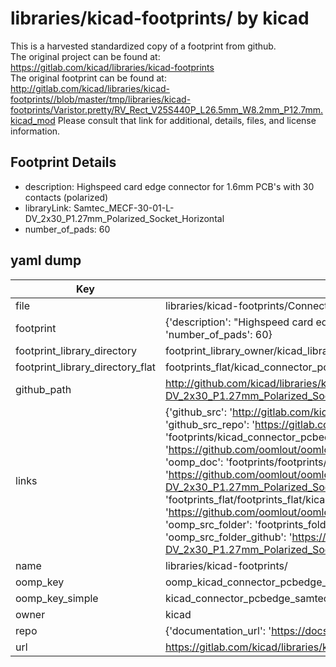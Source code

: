 # libraries/kicad-footprints/ by kicad  
This is a harvested standardized copy of a footprint from github.  
The original project can be found at:  
https://gitlab.com/kicad/libraries/kicad-footprints  
The original footprint can be found at:
http://gitlab.com/kicad/libraries/kicad-footprints//blob/master/tmp/libraries/kicad-footprints/Varistor.pretty/RV_Rect_V25S440P_L26.5mm_W8.2mm_P12.7mm.kicad_mod
Please consult that link for additional, details, files, and license information.  
## Footprint Details
* description: Highspeed card edge connector for 1.6mm PCB's with 30 contacts (polarized)  
* libraryLink: Samtec_MECF-30-01-L-DV_2x30_P1.27mm_Polarized_Socket_Horizontal  
* number_of_pads: 60  
## yaml dump  
| Key | Value |  
| --- | --- |  
| file | libraries/kicad-footprints/Connector_PCBEdge.pretty/Samtec_MECF-30-01-L-DV_2x30_P1.27mm_Polarized_Socket_Horizontal.kicad_mod |  
| footprint | {'description': "Highspeed card edge connector for 1.6mm PCB's with 30 contacts (polarized)", 'libraryLink': 'Samtec_MECF-30-01-L-DV_2x30_P1.27mm_Polarized_Socket_Horizontal', 'number_of_pads': 60} |  
| footprint_library_directory | footprint_library_owner/kicad_libraries/kicad-footprints/ |  
| footprint_library_directory_flat | footprints_flat/kicad_connector_pcbedge_samtec_mecf_30_01_l_dv_2x30_p1_27mm_polarized_socket_horizontal/working |  
| github_path | http://github.com/kicad/libraries/kicad-footprints//blob/master/tmp/libraries/kicad-footprints/Connector_PCBEdge.pretty/Samtec_MECF-30-01-L-DV_2x30_P1.27mm_Polarized_Socket_Horizontal.kicad_mod |  
| links | {'github_src': 'http://gitlab.com/kicad/libraries/kicad-footprints//blob/master/tmp/libraries/kicad-footprints/Varistor.pretty/RV_Rect_V25S440P_L26.5mm_W8.2mm_P12.7mm.kicad_mod', 'github_src_repo': 'https://gitlab.com/kicad/libraries/kicad-footprints', 'oomp_bot': 'footprints/kicad_connector_pcbedge_samtec_mecf_30_01_l_dv_2x30_p1_27mm_polarized_socket_horizontal/working', 'oomp_bot_github': 'https://github.com/oomlout/oomlout_oomp_footprint_bot/tree/main/footprints/kicad_connector_pcbedge_samtec_mecf_30_01_l_dv_2x30_p1_27mm_polarized_socket_horizontal/working', 'oomp_doc': 'footprints/footprints/kicad/Connector_PCBEdge/Samtec_MECF-30-01-L-DV_2x30_P1.27mm_Polarized_Socket_Horizontal/working/', 'oomp_doc_github': 'https://github.com/oomlout/oomlout_oomp_footprint_doc/tree/main/footprints/footprints/kicad/Connector_PCBEdge/Samtec_MECF-30-01-L-DV_2x30_P1.27mm_Polarized_Socket_Horizontal/working', 'oomp_src_flat': 'footprints_flat/footprints_flat/kicad_connector_pcbedge_samtec_mecf_30_01_l_dv_2x30_p1_27mm_polarized_socket_horizontal/working', 'oomp_src_flat_github': 'https://github.com/oomlout/oomlout_oomp_footprint_src/tree/main/footprints_flat/kicad_connector_pcbedge_samtec_mecf_30_01_l_dv_2x30_p1_27mm_polarized_socket_horizontal/working', 'oomp_src_folder': 'footprints_folder/footprints_folder/kicad/Connector_PCBEdge/Samtec_MECF-30-01-L-DV_2x30_P1.27mm_Polarized_Socket_Horizontal/working', 'oomp_src_folder_github': 'https://github.com/oomlout/oomlout_oomp_footprint_src/tree/main/footprints_folder/kicad/Connector_PCBEdge/Samtec_MECF-30-01-L-DV_2x30_P1.27mm_Polarized_Socket_Horizontal/working'} |  
| name | libraries/kicad-footprints/ |  
| oomp_key | oomp_kicad_connector_pcbedge_samtec_mecf_30_01_l_dv_2x30_p1_27mm_polarized_socket_horizontal |  
| oomp_key_simple | kicad_connector_pcbedge_samtec_mecf_30_01_l_dv_2x30_p1_27mm_polarized_socket_horizontal |  
| owner | kicad |  
| repo | {'documentation_url': 'https://docs.github.com/rest/repos/repos#get-a-repository', 'message': 'Not Found'} |  
| url | https://gitlab.com/kicad/libraries/kicad-footprints |  

